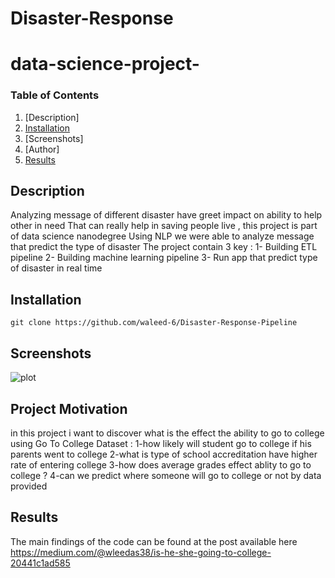 # Disaster-Response

# data-science-project-

### Table of Contents

1. [Description]
2. [Installation](#installation)
3. [Screenshots]
4. [Author]
5. [Results](#results)


## Description <a name="Description"></a>

Analyzing message of different disaster have greet impact on ability to help other in need 
That can really help  in saving people live , this project is part of data science nanodegree 
Using NLP we were able to analyze message that predict the type of disaster 
The project contain 3 key :
1-	Building ETL pipeline 
2-	Building machine learning pipeline 
3-	Run app that predict type of disaster in real time 


## Installation <a name="installation"></a>

```
git clone https://github.com/waleed-6/Disaster-Response-Pipeline
```

## Screenshots<a name="Screenshots"></a>
![plot](./Screenshots/Screenshot1.png)


## Project Motivation<a name="motivation"></a>
in this project i want to discover what is the effect the ability to go to college using Go To College Dataset :
1-how likely will student go to college if his parents went to college
2-what is type of school accreditation have higher rate of entering college
3-how does average grades effect ablity to go to college ?
4-can we predict where someone will go to college or not by data provided

## Results<a name="results"></a>

The main findings of the code can be found at the post available here https://medium.com/@wleedas38/is-he-she-going-to-college-20441c1ad585


